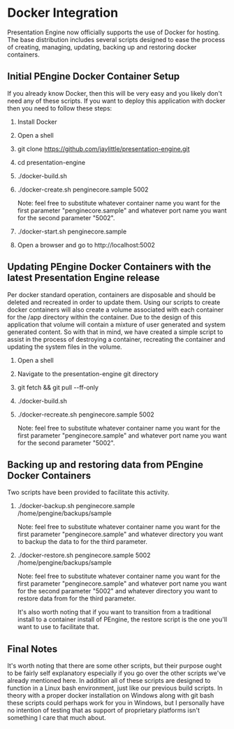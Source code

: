 # Docker Integration

Presentation Engine now officially supports the use of Docker for hosting.  The base distribution includes several scripts designed to ease the process of creating, managing, updating, backing up and restoring docker containers.

## Initial PEngine Docker Container Setup

If you already know Docker, then this will be very easy and you likely don't need any of these scripts.  If you want to deploy this application with docker then you need to follow these steps:

1. Install Docker

2. Open a shell

3. git clone https://github.com/jaylittle/presentation-engine.git

4. cd presentation-engine

5. ./docker-build.sh

6. ./docker-create.sh penginecore.sample 5002
   
    Note: feel free to substitute whatever container name you want for the first parameter "penginecore.sample" and whatever port name you want for the second parameter "5002".

7. ./docker-start.sh penginecore.sample

8. Open a browser and go to http://localhost:5002

## Updating PEngine Docker Containers with the latest Presentation Engine release

Per docker standard operation, containers are disposable and should be deleted and recreated in order to update them.  Using our scripts to create docker containers will also create a volume associated with each container for the /app directory within the container.  Due to the design of this application that volume will contain a mixture of user generated and system generated content.  So with that in mind, we have created a simple script to assist in the process of destroying a container, recreating the container and updating the system files in the volume.

1. Open a shell

2. Navigate to the presentation-engine git directory

3. git fetch && git pull --ff-only

4. ./docker-build.sh

5. ./docker-recreate.sh penginecore.sample 5002

    Note: feel free to substitute whatever container name you want for the first parameter "penginecore.sample" and whatever port name you want for the second parameter "5002".

## Backing up and restoring data from PEngine Docker Containers

Two scripts have been provided to facilitate this activity.  

1. ./docker-backup.sh penginecore.sample /home/pengine/backups/sample

    Note: feel free to substitute whatever container name you want for the first parameter "penginecore.sample" and whatever directory you want to backup the data to for the third parameter.

2. ./docker-restore.sh penginecore.sample 5002 /home/pengine/backups/sample

    Note: feel free to substitute whatever container name you want for the first parameter "penginecore.sample" and whatever port name you want for the second parameter "5002" and whatever directory you want to restore data from for the third parameter.

    It's also worth noting that if you want to transition from a traditional install to a container install of PEngine, the restore script is the one you'll want to use to facilitate that.

## Final Notes

It's worth noting that there are some other scripts, but their purpose ought to be fairly self explanatory especially if you go over the other scripts we've already mentioned here.  In addition all of these scripts are designed to function in a Linux bash environment, just like our previous build scripts.  In theory with a proper docker installation on Windows along with git bash these scripts could perhaps work for you in Windows, but I personally have no intention of testing that as support of proprietary platforms isn't something I care that much about.
